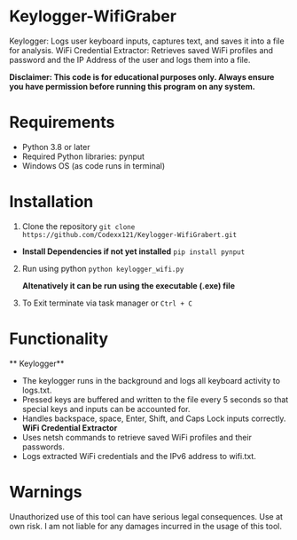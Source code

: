 # Keylogger-WifiGraber
Keylogger: Logs user keyboard inputs, captures text, and saves it into a file for analysis.
WiFi Credential Extractor: Retrieves saved WiFi profiles and password and the IP Address of the user and logs them into a file.

**Disclaimer: This code is for educational purposes only. Always ensure you have permission before running this program on any system.**

# Requirements
- Python 3.8 or later
- Required Python libraries: pynput
- Windows OS (as code runs in terminal)

# Installation
1. Clone the repository
 `git clone https://github.com/Codexx121/Keylogger-WifiGrabert.git`


 - **Install Dependencies if not yet installed**
 `pip install pynput`


2. Run using python
   `python keylogger_wifi.py`

   **Altenatively it can be run using the executable (.exe) file**
3. To Exit terminate via task manager or `Ctrl + C` 

# Functionality
** Keylogger**
- The keylogger runs in the background and logs all keyboard activity to logs.txt.
- Pressed keys are buffered and written to the file every 5 seconds so that special keys and inputs can be accounted for.
- Handles backspace, space, Enter, Shift, and Caps Lock inputs correctly.
**WiFi Credential Extractor**
- Uses netsh commands to retrieve saved WiFi profiles and their passwords.
- Logs extracted WiFi credentials and the IPv6 address to wifi.txt.

# Warnings
Unauthorized use of this tool can have serious legal consequences.
Use at own risk. 
I am not liable for any damages incurred in the usage of this tool.
